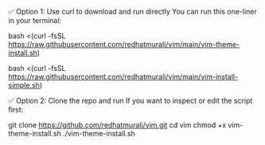✅ Option 1: Use curl to download and run directly
You can run this one-liner in your terminal:

bash <(curl -fsSL https://raw.githubusercontent.com/redhatmurali/vim/main/vim-theme-install.sh)

bash <(curl -fsSL https://raw.githubusercontent.com/redhatmurali/vim/main/vim-install-simple.sh)
 
✅ Option 2: Clone the repo and run
If you want to inspect or edit the script first:

git clone https://github.com/redhatmurali/vim.git
cd vim
chmod +x vim-theme-install.sh
./vim-theme-install.sh


